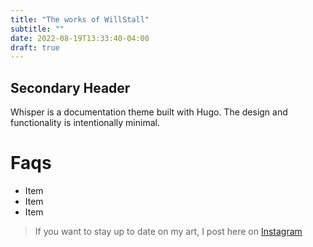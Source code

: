 ```yaml
---
title: "The works of WillStall"
subtitle: ""
date: 2022-08-19T13:33:40-04:00
draft: true
---
```


## Secondary Header
Whisper is a documentation theme built with Hugo. The design and functionality is intentionally minimal. 

# Faqs
* Item
* Item
* Item

> If you want to stay up to date on my art, I post here on [Instagram](http://instagram.com/willstall)